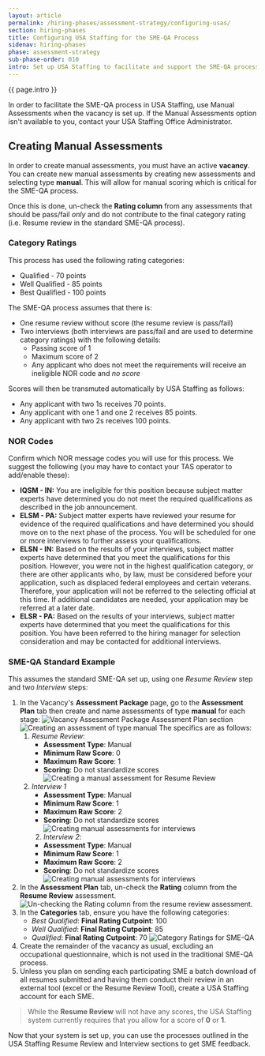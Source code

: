 ```yaml
---
layout: article
permalink: /hiring-phases/assessment-strategy/configuring-usas/
section: hiring-phases
title: Configuring USA Staffing for the SME-QA Process
sidenav: hiring-phases
phase: assessment-strategy
sub-phase-order: 010
intro: Set up USA Staffing to facilitate and support the SME-QA process.
---
```


<p class="usa-intro">
  {{ page.intro }}
</p>

In order to facilitate the SME-QA process in USA Staffing, use Manual Assessments when the vacancy is set up. If the Manual Assessments option isn't available to you, contact your USA Staffing Office Administrator.

## Creating Manual Assessments

In order to create manual assessments, you must have an active **vacancy**. You can create new manual assessments by creating new assessments and selecting type **manual**. This will allow for manual scoring which is critical for the SME-QA process.

Once this is done, un-check the **Rating column** from any assessments that should be pass/fail _only_ and do not contribute to the final category rating (i.e. Resume review in the standard SME-QA process).

### Category Ratings

This process has used the following rating categories:

* Qualified - 70 points
* Well Qualified - 85 points
* Best Qualified - 100 points

The SME-QA process assumes that there is:

* One resume review without score (the resume review is pass/fail)
* Two interviews (both interviews are pass/fail and are used to determine category ratings) with the following details:
    * Passing score of 1
    * Maximum score of 2
    * Any applicant who does not meet the requirements will receive an ineligible NOR code and _no score_

Scores will then be transmuted automatically by USA Staffing as follows:

* Any applicant with two 1s receives 70 points.
* Any applicant with one 1 and one 2 receives 85 points.
* Any applicant with two 2s receives 100 points.


### NOR Codes

Confirm which NOR message codes you will use for this process. We suggest the following (you may have to contact your TAS operator to add/enable these):

* **IQSM - IN:** You are ineligible for this position because subject matter experts have determined you do not meet the required qualifications as described in the job announcement.
* **ELSM - PA:** Subject matter experts have reviewed your resume for evidence of the required qualifications and have determined you should move on to the next phase of the process. You will be scheduled for one or more interviews to further assess your qualifications.
* **ELSN - IN:** Based on the results of your interviews, subject matter experts have determined that you meet the qualifications for this position. However, you were not in the highest qualification category, or there are other applicants who, by law, must be considered before your application, such as displaced federal employees and certain veterans. Therefore, your application will not be referred to the selecting official at this time. If additional candidates are needed, your application may be referred at a later date.
* **ELSR - PA:** Based on the results of your interviews, subject matter experts have determined that you meet the qualifications for this position. You have been referred to the hiring manager for selection consideration and may be contacted for additional interviews.


### SME-QA Standard Example
This assumes the standard SME-QA set up, using one *Resume Review* step and two *Interview* steps:
1. In the Vacancy's **Assessment Package** page, go to the **Assessment Plan** tab then create and name assessments of type **manual** for each stage:
    ![Vacancy Assessment Package Assessment Plan section](./tmp/assessment-package-new-assessment.png)
    ![Creating an assessment of type manual](./tmp/assessment-creation-manual.png)
    The specifics are as follows:
    1. *Resume Review*:
        - **Assessment Type**: Manual
        - **Minimum Raw Score**: 0
        - **Maximum Raw Score**: 1
        - **Scoring**: Do not standardize scores
        ![Creating a manual assessment for Resume Review](./tmp/assessment-create-resume-review.png)
    2. *Interview 1*
        - **Assessment Type**: Manual
        - **Minimum Raw Score**: 1
        - **Maximum Raw Score**: 2
        - **Scoring**: Do not standardize scores
        ![Creating manual assessments for interviews](./tmp/assessment-create-interview.png)
        2. *Interview 2*:
        - **Assessment Type**: Manual
        - **Minimum Raw Score**: 1
        - **Maximum Raw Score**: 2
        - **Scoring**: Do not standardize scores
        ![Creating manual assessments for interviews](./tmp/assessment-create-interview.png)
2. In the **Assessment Plan** tab, un-check the **Rating** column from
    the **Resume Review** assessment.
    ![Un-checking the Rating column from the resume review   assessment.](./tmp/assessments-set-up-complete.png)
3. In the **Categories** tab, ensure you have the following categories:
    - *Best Qualified*: **Final Rating Cutpoint**: 100
    - *Well Qualified*: **Final Rating Cutpoint**: 85
    - *Qualified*: **Final Rating Cutpoint**: 70
    ![Category Ratings for SME-QA](./tmp/assessment-categories.png)
4. Create the remainder of the vacancy as usual, excluding an occupational questionnaire, which is not used in the traditional SME-QA process.
5. Unless you plan on sending each participating SME a batch download of all resumes submitted and having them conduct their review in an external tool (excel or the Resume Review Tool), create a USA Staffing account for each SME.

> While the **Resume Review** will not have any scores, the USA Staffing system currently requires that you allow for a score of **0** or **1**.

Now that your system is set up, you can use the processes outlined in the USA Staffing Resume Review and Interview sections to get SME feedback.
